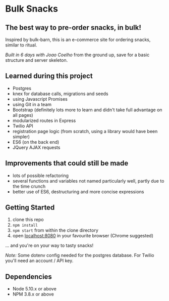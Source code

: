 # Bulk Snacks

## The best way to pre-order snacks, in bulk!
Inspired by bulk-barn, this is an e-commerce site for ordering snacks, similar to ritual. 

_Built in 6 days with Joao Coelho_ from the ground up, save for a basic structure and server skeleton.

## Learned during this project
- Postgres
- knex for database calls, migrations and seeds
- using Javascript Promises
- using Git in a team
- Bootstrap (definitely lots more to learn and didn't take full advantage on all pages)
- modularized routes in Express
- Twilio API
- registration page logic (from scratch, using a library would have been simpler)
- ES6 (on the back end)
- JQuery AJAX requests

## Improvements that could still be made
- lots of possible refactoring
- several functions and variables not named particularly well, partly due to the time crunch
- better use of ES6, destructuring and more concise expressions

## Getting Started

1. clone this repo
2. `npm install`
3. `npm start` from within the clone directory
4. open [localhost:8080](http://localhost:8080/) in your favourite browser (Chrome suggested)

... and you're on your way to tasty snacks!

*Note:* Some dotenv config needed for the postgres database. For Twilio you'll need an account / API key.

## Dependencies
- Node 5.10.x or above
- NPM 3.8.x or above

